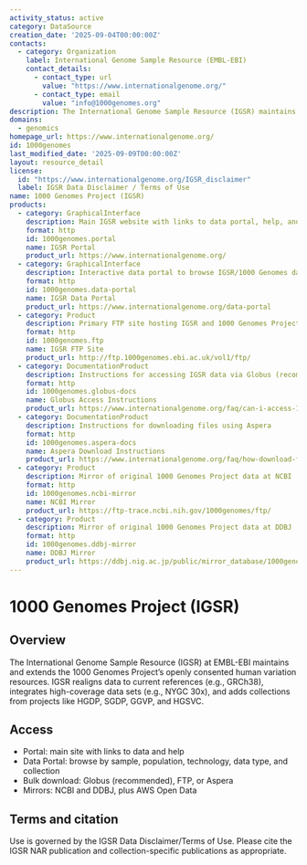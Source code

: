 ```yaml
---
activity_status: active
category: DataSource
creation_date: '2025-09-04T00:00:00Z'
contacts:
  - category: Organization
    label: International Genome Sample Resource (EMBL-EBI)
    contact_details:
      - contact_type: url
        value: "https://www.internationalgenome.org/"
      - contact_type: email
        value: "info@1000genomes.org"
description: The International Genome Sample Resource (IGSR) maintains and shares the open human genetic variation resources built by the 1000 Genomes Project, updates them to current reference assemblies (e.g., GRCh38), and incorporates new data sets and populations. IGSR provides a searchable data portal, bulk download methods, and guidance for proper reuse and citation.
domains:
  - genomics
homepage_url: https://www.internationalgenome.org/
id: 1000genomes
last_modified_date: '2025-09-09T00:00:00Z'
layout: resource_detail
license:
  id: "https://www.internationalgenome.org/IGSR_disclaimer"
  label: IGSR Data Disclaimer / Terms of Use
name: 1000 Genomes Project (IGSR)
products:
  - category: GraphicalInterface
    description: Main IGSR website with links to data portal, help, and announcements
    format: http
    id: 1000genomes.portal
    name: IGSR Portal
    product_url: https://www.internationalgenome.org/
  - category: GraphicalInterface
    description: Interactive data portal to browse IGSR/1000 Genomes data by sample, population, technology, data type, and collection
    format: http
    id: 1000genomes.data-portal
    name: IGSR Data Portal
    product_url: https://www.internationalgenome.org/data-portal
  - category: Product
    description: Primary FTP site hosting IGSR and 1000 Genomes Project data collections and releases
    format: http
    id: 1000genomes.ftp
    name: IGSR FTP Site
    product_url: http://ftp.1000genomes.ebi.ac.uk/vol1/ftp/
  - category: DocumentationProduct
    description: Instructions for accessing IGSR data via Globus (recommended for bulk transfers)
    format: http
    id: 1000genomes.globus-docs
    name: Globus Access Instructions
    product_url: https://www.internationalgenome.org/faq/can-i-access-1000-genomes-data-globus-online
  - category: DocumentationProduct
    description: Instructions for downloading files using Aspera
    format: http
    id: 1000genomes.aspera-docs
    name: Aspera Download Instructions
    product_url: https://www.internationalgenome.org/faq/how-download-files-using-aspera
  - category: Product
    description: Mirror of original 1000 Genomes Project data at NCBI
    format: http
    id: 1000genomes.ncbi-mirror
    name: NCBI Mirror
    product_url: https://ftp-trace.ncbi.nih.gov/1000genomes/ftp/
  - category: Product
    description: Mirror of original 1000 Genomes Project data at DDBJ
    format: http
    id: 1000genomes.ddbj-mirror
    name: DDBJ Mirror
    product_url: https://ddbj.nig.ac.jp/public/mirror_database/1000genomes/
---
```


# 1000 Genomes Project (IGSR)

## Overview

The International Genome Sample Resource (IGSR) at EMBL-EBI maintains and extends the 1000 Genomes Project’s openly consented human variation resources. IGSR realigns data to current references (e.g., GRCh38), integrates high-coverage data sets (e.g., NYGC 30x), and adds collections from projects like HGDP, SGDP, GGVP, and HGSVC.

## Access

- Portal: main site with links to data and help
- Data Portal: browse by sample, population, technology, data type, and collection
- Bulk download: Globus (recommended), FTP, or Aspera
- Mirrors: NCBI and DDBJ, plus AWS Open Data

## Terms and citation

Use is governed by the IGSR Data Disclaimer/Terms of Use. Please cite the IGSR NAR publication and collection-specific publications as appropriate.